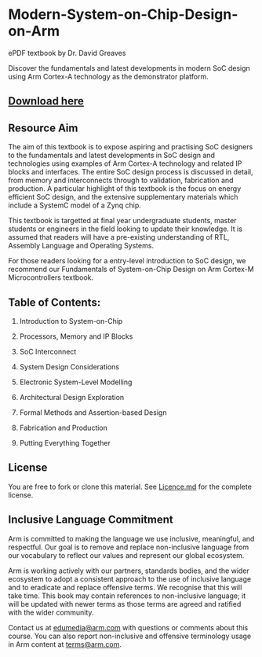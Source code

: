 # Modern-System-on-Chip-Design-on-Arm
ePDF textbook by Dr. David Greaves 

Discover the fundamentals and latest developments in modern SoC design using Arm Cortex-A technology as the demonstrator platform.

## [Download here](https://github.com/arm-university/)

## Resource Aim
The aim of this textbook is to expose aspiring and practising SoC designers to the fundamentals and latest developments in SoC design and technologies using examples of Arm Cortex-A technology and related IP blocks and interfaces. The entire SoC design process is discussed in detail, from memory and interconnects through to validation, fabrication and production. A particular highlight of this textbook is the focus on energy efficient SoC design, and the extensive supplementary materials which include a SystemC model of a Zynq chip.

This textbook is targetted at final year undergraduate students, master students or engineers in the field looking to update their knowledge. It is assumed that readers will have a pre-existing understanding of RTL, Assembly Language and Operating Systems.

For those readers looking for a entry-level introduction to SoC design, we recommend our Fundamentals of System-on-Chip Design on Arm Cortex-M Microcontrollers textbook.

## Table of Contents:
1.	Introduction to System-on-Chip

2.	Processors, Memory and IP Blocks

3.	SoC Interconnect

4.	System Design Considerations

5.	Electronic System-Level Modelling

6.	Architectural Design Exploration

7.	Formal Methods and Assertion-based Design

8.	Fabrication and Production

9.	Putting Everything Together

## License
You are free to fork or clone this material. See [Licence.md](https://github.com/arm-university/) for the complete license.

## Inclusive Language Commitment
Arm is committed to making the language we use inclusive, meaningful, and respectful. Our goal is to remove and replace non-inclusive language from our vocabulary to reflect our values and represent our global ecosystem.

Arm is working actively with our partners, standards bodies, and the wider ecosystem to adopt a consistent approach to the use of inclusive language and to eradicate and replace offensive terms. We recognise that this will take time. This book may contain references to non-inclusive language; it will be updated with newer terms as those terms are agreed and ratified with the wider community.

Contact us at edumedia@arm.com with questions or comments about this course. You can also report non-inclusive and offensive terminology usage in Arm content at terms@arm.com.
